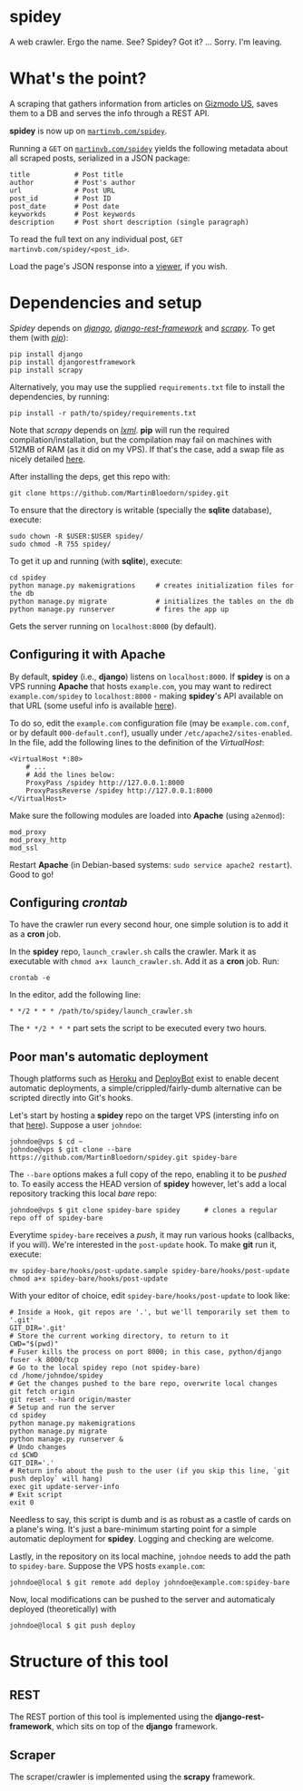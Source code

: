 # spidey
A web crawler. Ergo the name. See? Spidey? Got it? ... Sorry. I'm leaving. 

# What's the point? 
A scraping that gathers information from articles on [Gizmodo US](http://us.gizmodo.com), saves them to a DB and serves the info through a REST API. 

**spidey** is now up on [`martinvb.com/spidey`](http://martinvb.com/spidey).

Running a `GET` on [`martinvb.com/spidey`](http://martinvb.com/spidey) yields the following metadata about all scraped posts, serialized in a JSON package:

    title           # Post title
    author          # Post's author
    url             # Post URL
    post_id         # Post ID 
    post_date       # Post date
    keyworkds       # Post keywords
    description     # Post short description (single paragraph)
    
To read the full text on any individual post, `GET` `martinvb.com/spidey/<post_id>`.

Load the page's JSON response into a [viewer](http://codebeautify.org/jsonviewer#), if you wish. 

# Dependencies and setup
*Spidey* depends on [*django*](https://www.djangoproject.com/), [*django-rest-framework*](http://www.django-rest-framework.org) and [*scrapy*](http://www.scrapy.org). To get them (with [*pip*](https://pypi.python.org/pypi/pip)):

    pip install django
    pip install djangorestframework
    pip install scrapy
    
Alternatively, you may use the supplied `requirements.txt` file to install the dependencies, by running:

    pip install -r path/to/spidey/requirements.txt
    
Note that *scrapy* depends on [*lxml*](http://lxml.de/). **pip** will run the required compilation/installation, but the compilation may fail on machines with 512MB of RAM (as it did on my VPS). If that's the case, add a swap file as nicely detailed [here](http://stackoverflow.com/questions/18334366/out-of-memory-issue-in-installing-packages-on-ubuntu-server). 

After installing the deps, get this repo with:

    git clone https://github.com/MartinBloedorn/spidey.git

To ensure that the directory is writable (specially the **sqlite** database), execute:

    sudo chown -R $USER:$USER spidey/
    sudo chmod -R 755 spidey/
    
To get it up and running (with **sqlite**), execute: 

    cd spidey
    python manage.py makemigrations     # creates initialization files for the db
    python manage.py migrate            # initializes the tables on the db
    python manage.py runserver          # fires the app up
  
Gets the server running on `localhost:8000` (by default). 

## Configuring it with Apache
By default, **spidey** (i.e., **django**) listens on `localhost:8000`. If **spidey** is on a VPS running **Apache** that hosts `example.com`, you may want to redirect `example.com/spidey` to `localhost:8000` - making **spidey**'s API available on that URL (some useful info is available [here](https://www.digitalocean.com/community/tutorials/how-to-set-up-apache-virtual-hosts-on-ubuntu-14-04-lts)).

To do so, edit the `example.com` configuration file (may be `example.com.conf`, or by default `000-default.conf`), usually under `/etc/apache2/sites-enabled`. In the file, add the following lines to the definition of the *VirtualHost*: 

    <VirtualHost *:80>
        # ...
        # Add the lines below:
        ProxyPass /spidey http://127.0.0.1:8000
        ProxyPassReverse /spidey http://127.0.0.1:8000
    </VirtualHost>

Make sure the following modules are loaded into **Apache** (using `a2enmod`):    

    mod_proxy
    mod_proxy_http
    mod_ssl
    
Restart **Apache** (in Debian-based systems: `sudo service apache2 restart`). Good to go! 

## Configuring *crontab*
To have the crawler run every second hour, one simple solution is to add it as a **cron** job. 

In the **spidey** repo, `launch_crawler.sh` calls the crawler. Mark it as executable with `chmod a+x launch_crawler.sh`. Add it as a **cron** job. Run:

    crontab -e

In the editor, add the following line:

    * */2 * * * /path/to/spidey/launch_crawler.sh
    
The `* */2 * * *` part sets the script to be executed every two hours. 

## Poor man's automatic deployment
Though platforms such as [Heroku](http://heroku.com) and [DeployBot](http://deploybot.com) exist to enable decent automatic deployments, a simple/crippled/fairly-dumb alternative can be scripted directly into Git's hooks. 

Let's start by hosting a **spidey** repo on the target VPS (intersting info on that [here](https://www.digitalocean.com/community/tutorials/how-to-set-up-a-private-git-server-on-a-vps)). Suppose 
a user `johndoe`:

    johndoe@vps $ cd ~ 
    johndoe@vps $ git clone --bare https://github.com/MartinBloedorn/spidey.git spidey-bare  

The `--bare` options makes a full copy of the repo, enabling it to be *pushed* to. To easily access the HEAD version of **spidey** however, let's add a local repository tracking this local *bare* repo:

    johndoe@vps $ git clone spidey-bare spidey      # clones a regular repo off of spidey-bare
    
Everytime `spidey-bare` receives a *push*, it may run various hooks (callbacks, if you will). We're interested in the `post-update` hook. To make **git** run it, execute:

    mv spidey-bare/hooks/post-update.sample spidey-bare/hooks/post-update
    chmod a+x spidey-bare/hooks/post-update
    
With your editor of choice, edit `spidey-bare/hooks/post-update` to look like:

    # Inside a Hook, git repos are '.', but we'll temporarily set them to '.git'
    GIT_DIR='.git'
    # Store the current working directory, to return to it
    CWD="$(pwd)"
    # Fuser kills the process on port 8000; in this case, python/django
    fuser -k 8000/tcp 
    # Go to the local spidey repo (not spidey-bare)
    cd /home/johndoe/spidey 
    # Get the changes pushed to the bare repo, overwrite local changes 
    git fetch origin
    git reset --hard origin/master 
    # Setup and run the server
    cd spidey
    python manage.py makemigrations 
    python manage.py migrate
    python manage.py runserver &
    # Undo changes 
    cd $CWD
    GIT_DIR='.'
    # Return info about the push to the user (if you skip this line, `git push deploy` will hang)
    exec git update-server-info
    # Exit script 
    exit 0

Needless to say, this script is dumb and is as robust as a castle of cards on a plane's wing. It's just a bare-minimum starting point for a simple automatic deployment for **spidey**. Logging and checking are welcome. 

Lastly, in the repository on its local machine, `johndoe` needs to add the path to `spidey-bare`. Suppose the VPS hosts `example.com`:

    johndoe@local $ git remote add deploy johndoe@example.com:spidey-bare
    
Now, local modifications can be pushed to the server and automaticaly deployed (theoretically) with

    johndoe@local $ git push deploy 

# Structure of this tool

## REST
The REST portion of this tool is implemented using the **django-rest-framework**, which sits on top of the **django** framework. 

## Scraper
The scraper/crawler is implemented using the **scrapy** framework. 

